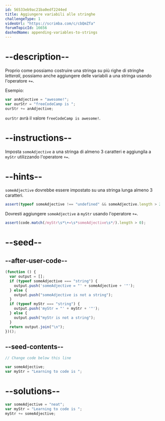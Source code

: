 ```yaml
---
id: 56533eb9ac21ba0edf2244ed
title: Aggiungere variabili alle stringhe
challengeType: 1
videoUrl: "https://scrimba.com/c/cbQmZfa"
forumTopicId: 16656
dashedName: appending-variables-to-strings
---
```


# --description--

Proprio come possiamo costruire una stringa su più righe di stringhe <dfn>letterali</dfn>, possiamo anche aggiungere delle variabili a una stringa usando l'operatore `+=`.

Esempio:

```js
var anAdjective = "awesome!";
var ourStr = "freeCodeCamp is ";
ourStr += anAdjective;
```

`ourStr` avrà il valore `freeCodeCamp is awesome!`.

# --instructions--

Imposta `someAdjective` a una stringa di almeno 3 caratteri e aggiungila a `myStr` utilizzando l'operatore `+=`.

# --hints--

`someAdjective` dovrebbe essere impostato su una stringa lunga almeno 3 caratteri.

```js
assert(typeof someAdjective !== "undefined" && someAdjective.length > 2);
```

Dovresti aggiungere `someAdjective` a `myStr` usando l'operatore `+=`.

```js
assert(code.match(/myStr\s*\+=\s*someAdjective\s*/).length > 0);
```

# --seed--

## --after-user-code--

```js
(function () {
  var output = [];
  if (typeof someAdjective === "string") {
    output.push('someAdjective = "' + someAdjective + '"');
  } else {
    output.push("someAdjective is not a string");
  }
  if (typeof myStr === "string") {
    output.push('myStr = "' + myStr + '"');
  } else {
    output.push("myStr is not a string");
  }
  return output.join("\n");
})();
```

## --seed-contents--

```js
// Change code below this line

var someAdjective;
var myStr = "Learning to code is ";
```

# --solutions--

```js
var someAdjective = "neat";
var myStr = "Learning to code is ";
myStr += someAdjective;
```
